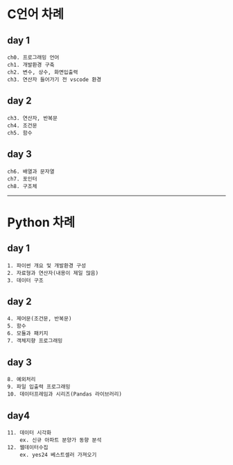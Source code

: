 # C언어 차례

## day 1    
    ch0. 프로그래밍 언어    
    ch1. 개발환경 구축    
    ch2. 변수, 상수, 화면입출력    
    ch3. 연산자 들어가기 전 vscode 환경    

## day 2    
    ch3. 연산자, 반복문    
    ch4. 조건문    
    ch5. 함수    

## day 3    
    ch6. 배열과 문자열    
    ch7. 포인터    
    ch8. 구조체    

---
# Python 차례

## day 1

```
1. 파이썬 개요 및 개발환경 구성
2. 자료형과 연산자(내용이 제일 많음)
3. 데이터 구조
```


## day 2

```
4. 제어문(조건문, 반복문)
5. 함수
6. 모듈과 패키지
7. 객체지향 프로그래밍
```

## day 3

```
8. 예외처리
9. 파일 입출력 프로그래밍
10. 데이터프레임과 시리즈(Pandas 라이브러리)
```

## day4

```
11. 데이터 시각화
    ex. 신규 아파트 분양가 동향 분석
12. 웹데이터수집
    ex. yes24 베스트셀러 가져오기
```

